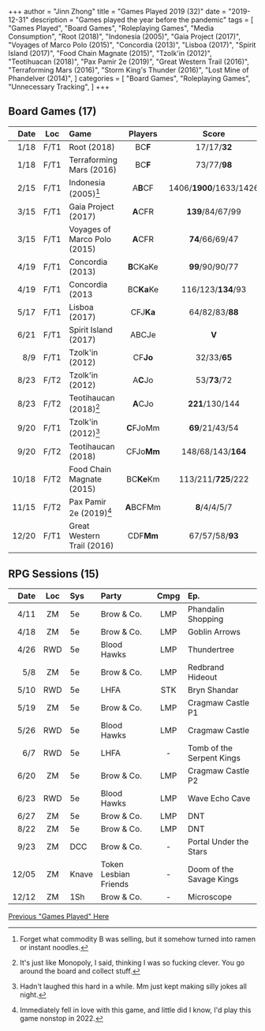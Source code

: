 +++ 
author = "Jinn Zhong" 
title = "Games Played 2019 (32)" 
date = "2019-12-31" 
description = "Games played the year before the pandemic" 
tags = [
    "Games Played",
    "Board Games",
    "Roleplaying Games",
    "Media Consumption",
    "Root (2018)",
    "Indonesia (2005)",
    "Gaia Project (2017)",
    "Voyages of Marco Polo (2015)",
    "Concordia (2013)",
    "Lisboa (2017)",
    "Spirit Island (2017)",
    "Food Chain Magnate (2015)",
    "Tzolk'in (2012)",
    "Teotihuacan (2018)",
    "Pax Pamir 2e (2019)",
    "Great Western Trail (2016)",
    "Terraforming Mars (2016)",
    "Storm King's Thunder (2016)",
    "Lost Mine of Phandelver (2014)",
]
categories = [
    "Board Games",
    "Roleplaying Games",
    "Unnecessary Tracking",
]
+++

## Board Games (17)

| Date | Loc | Game | Players | Score |
| ---: | :---: | :--- | :---: | :---: |
| 1/18 | F/T1 | Root (2018) | BC**F** | 17/17/**32** |
| 1/18 | F/T1 | Terraforming Mars (2016) | BC**F** | 73/77/**98** |
| 2/15 | F/T1 | Indonesia (2005)[^1] | A**B**CF | 1406/**1900**/1633/1426 |
| 3/15 | F/T1 | Gaia Project (2017) | **A**CFR | **139**/84/67/99 |
| 3/15 | F/T1 | Voyages of Marco Polo (2015) | **A**CFR | **74**/66/69/47 |
| 4/19 | F/T1 | Concordia (2013) | **B**CKaKe | **99**/90/90/77 |
| 4/19 | F/T1 | Concordia (2013 | BC**Ka**Ke | 116/123/**134**/93 |
| 5/17 | F/T1 | Lisboa (2017) | CFJ**Ka** | 64/82/83/**88** |
| 6/21 | F/T1 | Spirit Island (2017) | ABCJe | **V** |
| 8/9 | F/T1 | Tzolk'in (2012) | CF**Jo** | 32/33/**65** |
| 8/23 | F/T2 | Tzolk'in (2012) | A**C**Jo | 53/**73**/72 |
| 8/23 | F/T2 | Teotihaucan (2018)[^2] | **A**CJo | **221**/130/144 |
| 9/20 | F/T1 | Tzolk'in (2012)[^3] | **C**FJoMm | **69**/21/43/54 |
| 9/20 | F/T2 | Teotihaucan (2018) | CFJo**Mm** | 148/68/143/**164** |
| 10/18 | F/T2 | Food Chain Magnate (2015) | BC**Ke**Km | 113/211/**725**/222 |
| 11/15 | F/T2 | Pax Pamir 2e (2019)[^4] | **A**BCFMm | **8**/4/4/5/7 |
| 12/20 | F/T1 | Great Western Trail (2016) | CDF**Mm** | 67/57/58/**93** |

## RPG Sessions (15)

| Date | Loc | Sys | Party | Cmpg | Ep. |
| ---: | :---: | :--- | :--- | :---: |:--- |
| 4/11 | ZM | 5e | Brow & Co. | LMP | Phandalin Shopping |
| 4/18 | ZM | 5e | Brow & Co. | LMP | Goblin Arrows |
| 4/26 | RWD | 5e | Blood Hawks | LMP | Thundertree |
| 5/8 | ZM | 5e | Brow & Co. | LMP | Redbrand Hideout |
| 5/10 | RWD | 5e | LHFA | STK | Bryn Shandar |
| 5/19 | ZM | 5e | Brow & Co. | LMP | Cragmaw Castle P1 |
| 5/26 | RWD | 5e | Blood Hawks | LMP | Cragmaw Castle |
| 6/7 | RWD | 5e | LHFA | - | Tomb of the Serpent Kings |
| 6/20 | ZM | 5e | Brow & Co. | LMP | Cragmaw Castle P2 |
| 6/23 | RWD | 5e | Blood Hawks | LMP | Wave Echo Cave |
| 6/27 | ZM | 5e | Brow & Co. | LMP | DNT |
| 8/22 | ZM | 5e | Brow & Co. | LMP | DNT |
| 9/23 | ZM | DCC | Brow & Co. | - | Portal Under the Stars |
| 12/05 | ZM | Knave | Token Lesbian Friends | - | Doom of the Savage Kings |
| 12/12 | ZM | 1Sh | Brow & Co. | - | Microscope |

[Previous "Games Played" Here](https://journal.jinnzhong.com/tags/games-played/)

[^1]: Forget what commodity B was selling, but it somehow turned into ramen or instant noodles.
[^2]: It's just like Monopoly, I said, thinking I was so fucking clever. You go around the board and collect stuff.
[^3]: Hadn't laughed this hard in a while. Mm just kept making silly jokes all night.
[^4]: Immediately fell in love with this game, and little did I know, I'd play this game nonstop in 2022.

